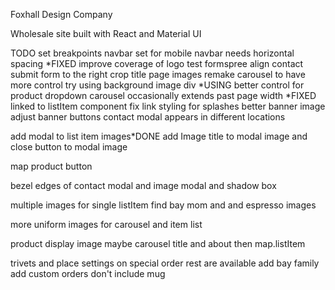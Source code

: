 Foxhall Design Company

Wholesale site built with React and Material UI

TODO
set breakpoints
navbar set for mobile
navbar needs horizontal spacing *FIXED
improve coverage of logo
test formspree
align contact submit form to the right
crop title page images
remake carousel to have more control
    try using background image div *USING
better control for product dropdown
carousel occasionally extends past page width *FIXED
    linked to listItem component
fix link styling for splashes
better banner image
adjust banner buttons
contact modal appears in different locations

add modal to list item images*DONE
    add Image title to modal image
    and close button to modal image

map product button

bezel edges of contact modal and image modal
    and shadow box

multiple images for single listItem
    find bay mom and and espresso images

more uniform images for carousel and item list

product display
    image maybe carousel
    title and about
    then map.listItem

trivets and place settings on special order
rest are available
add bay family
add custom orders
    don't include mug